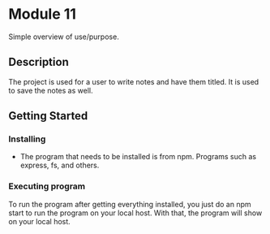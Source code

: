 # Module 11

Simple overview of use/purpose.

## Description

The project is used for a user to write notes and have them titled. It is used to save the notes as well.

## Getting Started

### Installing

* The program that needs to be installed is from npm. Programs such as express, fs, and others.

### Executing program

To run the program after getting everything installed, you just do an npm start to run the program on your local host. With that, the program will show on your local host.
